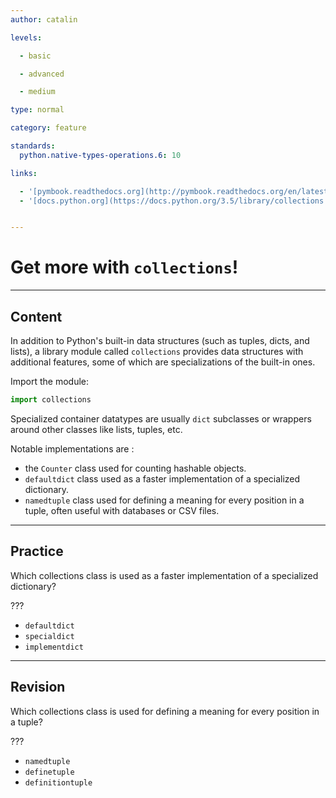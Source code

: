 ```yaml
---
author: catalin

levels:

  - basic

  - advanced

  - medium

type: normal

category: feature

standards:
  python.native-types-operations.6: 10

links:

  - '[pymbook.readthedocs.org](http://pymbook.readthedocs.org/en/latest/collections.html){website}'
  - '[docs.python.org](https://docs.python.org/3.5/library/collections.html){website}'


---
```


# Get more with `collections`!

---
## Content

In addition to Python's built-in data structures (such as tuples, dicts, and lists), a library module called `collections` provides data structures with additional features, some of which are specializations of the built-in ones.

Import the module:
```python
import collections
```

Specialized container datatypes are usually `dict` subclasses or wrappers around other classes like lists, tuples, etc.

Notable implementations are :
- the `Counter` class used for counting hashable objects.
-  `defaultdict` class used as a faster implementation of a specialized dictionary.
- `namedtuple` class used for defining a meaning for every position in a tuple, often useful with databases or CSV files.

---
## Practice

Which collections class is used as a faster implementation of a specialized dictionary?

???


* `defaultdict`
* `specialdict`
* `implementdict`

---
## Revision

Which collections class is used for defining a meaning for every position in a tuple?

???


* `namedtuple`
* `definetuple`
* `definitiontuple`
